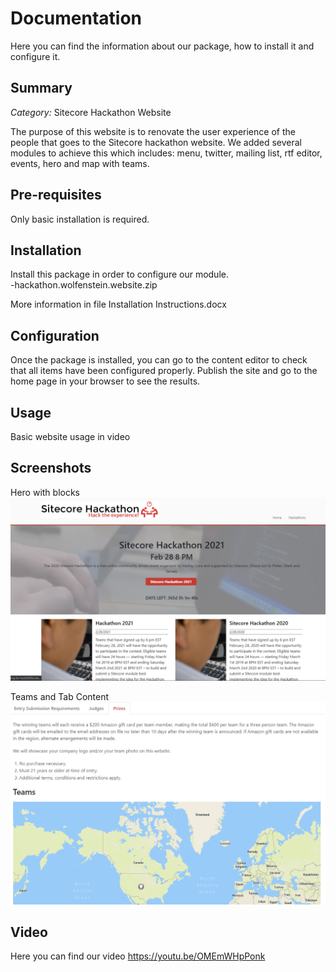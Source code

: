 
# Documentation

Here you can find the information about our package, how to install it and configure it.


## Summary

*Category:* Sitecore Hackathon Website

The purpose of this website is to renovate the user experience of the people that goes to the Sitecore hackathon website. We added several modules to achieve this which includes: menu, twitter, mailing list, rtf editor, events, hero and map with teams.

## Pre-requisites

Only basic installation is required. 

## Installation

Install this package in order to configure our module.</br>
-hackathon.wolfenstein.website.zip

More information in file Installation Instructions.docx

## Configuration

Once the package is installed, you can go to the content editor to check that all items have been configured properly. Publish the site and go to the home page in your browser to see the results.

## Usage

Basic website usage in video

## Screenshots

Hero with blocks
![Hero with blocks](images/hero.PNG)

Teams and Tab Content
![Teams and Tab Content](images/teams.PNG)

## Video

Here you can find our video https://youtu.be/OMEmWHpPonk
